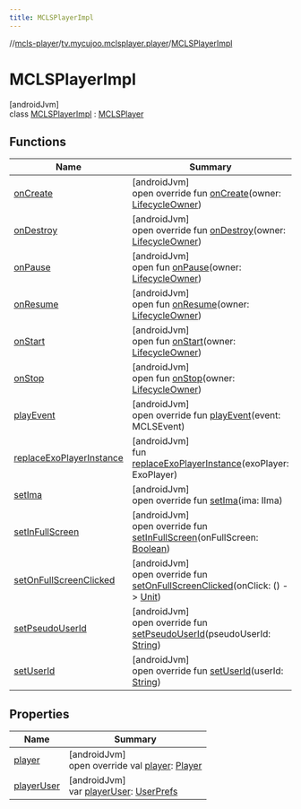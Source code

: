 ```yaml
---
title: MCLSPlayerImpl
---
```

//[mcls-player](../../../index.html)/[tv.mycujoo.mclsplayer.player](../index.html)/[MCLSPlayerImpl](index.html)



# MCLSPlayerImpl



[androidJvm]\
class [MCLSPlayerImpl](index.html) : [MCLSPlayer](../-m-c-l-s-player/index.html)



## Functions


| Name | Summary |
|---|---|
| [onCreate](on-create.html) | [androidJvm]<br>open override fun [onCreate](on-create.html)(owner: [LifecycleOwner](https://developer.android.com/reference/kotlin/androidx/lifecycle/LifecycleOwner.html)) |
| [onDestroy](on-destroy.html) | [androidJvm]<br>open override fun [onDestroy](on-destroy.html)(owner: [LifecycleOwner](https://developer.android.com/reference/kotlin/androidx/lifecycle/LifecycleOwner.html)) |
| [onPause](index.html#187777572%2FFunctions%2F255153135) | [androidJvm]<br>open fun [onPause](index.html#187777572%2FFunctions%2F255153135)(owner: [LifecycleOwner](https://developer.android.com/reference/kotlin/androidx/lifecycle/LifecycleOwner.html)) |
| [onResume](index.html#-1807945979%2FFunctions%2F255153135) | [androidJvm]<br>open fun [onResume](index.html#-1807945979%2FFunctions%2F255153135)(owner: [LifecycleOwner](https://developer.android.com/reference/kotlin/androidx/lifecycle/LifecycleOwner.html)) |
| [onStart](index.html#1240777104%2FFunctions%2F255153135) | [androidJvm]<br>open fun [onStart](index.html#1240777104%2FFunctions%2F255153135)(owner: [LifecycleOwner](https://developer.android.com/reference/kotlin/androidx/lifecycle/LifecycleOwner.html)) |
| [onStop](index.html#487071706%2FFunctions%2F255153135) | [androidJvm]<br>open fun [onStop](index.html#487071706%2FFunctions%2F255153135)(owner: [LifecycleOwner](https://developer.android.com/reference/kotlin/androidx/lifecycle/LifecycleOwner.html)) |
| [playEvent](play-event.html) | [androidJvm]<br>open override fun [playEvent](play-event.html)(event: MCLSEvent) |
| [replaceExoPlayerInstance](replace-exo-player-instance.html) | [androidJvm]<br>fun [replaceExoPlayerInstance](replace-exo-player-instance.html)(exoPlayer: ExoPlayer) |
| [setIma](set-ima.html) | [androidJvm]<br>open override fun [setIma](set-ima.html)(ima: IIma) |
| [setInFullScreen](set-in-full-screen.html) | [androidJvm]<br>open override fun [setInFullScreen](set-in-full-screen.html)(onFullScreen: [Boolean](https://kotlinlang.org/api/latest/jvm/stdlib/kotlin/-boolean/index.html)) |
| [setOnFullScreenClicked](set-on-full-screen-clicked.html) | [androidJvm]<br>open override fun [setOnFullScreenClicked](set-on-full-screen-clicked.html)(onClick: () -&gt; [Unit](https://kotlinlang.org/api/latest/jvm/stdlib/kotlin/-unit/index.html)) |
| [setPseudoUserId](set-pseudo-user-id.html) | [androidJvm]<br>open override fun [setPseudoUserId](set-pseudo-user-id.html)(pseudoUserId: [String](https://kotlinlang.org/api/latest/jvm/stdlib/kotlin/-string/index.html)) |
| [setUserId](set-user-id.html) | [androidJvm]<br>open override fun [setUserId](set-user-id.html)(userId: [String](https://kotlinlang.org/api/latest/jvm/stdlib/kotlin/-string/index.html)) |


## Properties


| Name | Summary |
|---|---|
| [player](player.html) | [androidJvm]<br>open override val [player](player.html): [Player](../../tv.mycujoo.mclsplayer.player.player/-player/index.html) |
| [playerUser](player-user.html) | [androidJvm]<br>var [playerUser](player-user.html): [UserPrefs](../../tv.mycujoo.mclsplayer.player.user/-user-prefs/index.html) |

